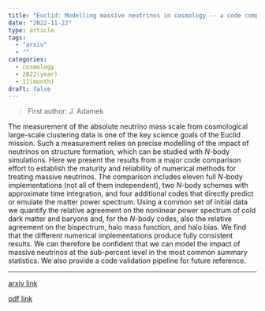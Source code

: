 ```yaml
---
title: "Euclid: Modelling massive neutrinos in cosmology -- a code comparison"
date: "2022-11-22"
type: article
tags:
  - "arxiv"
  - ""
categories:
  - cosmology
  - 2022(year)
  - 11(month)
draft: false
---
```


> First author: J. Adamek

 The measurement of the absolute neutrino mass scale from cosmological
large-scale clustering data is one of the key science goals of the Euclid
mission. Such a measurement relies on precise modelling of the impact of
neutrinos on structure formation, which can be studied with $N$-body
simulations. Here we present the results from a major code comparison effort to
establish the maturity and reliability of numerical methods for treating
massive neutrinos. The comparison includes eleven full $N$-body implementations
(not all of them independent), two $N$-body schemes with approximate time
integration, and four additional codes that directly predict or emulate the
matter power spectrum. Using a common set of initial data we quantify the
relative agreement on the nonlinear power spectrum of cold dark matter and
baryons and, for the $N$-body codes, also the relative agreement on the
bispectrum, halo mass function, and halo bias. We find that the different
numerical implementations produce fully consistent results. We can therefore be
confident that we can model the impact of massive neutrinos at the sub-percent
level in the most common summary statistics. We also provide a code validation
pipeline for future reference.

---
[arxiv link](http://arxiv.org/abs/2211.12457v1)

[pdf link](http://arxiv.org/pdf/2211.12457v1)